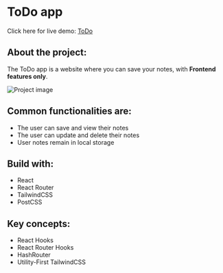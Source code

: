 # ToDo app

Click here for live demo: [ToDo](https://wesdell.github.io/to-do/)

## About the project:

The ToDo app is a website where you can save your notes, with **Frontend features only**.

![Project image](https://github.com/wesdell/cartwes/blob/main/src/assets/img/todoapp.png?raw=true)

## Common functionalities are:

- The user can save and view their notes
- The user can update and delete their notes
- User notes remain in local storage

## Build with:

- React
- React Router
- TailwindCSS
- PostCSS

## Key concepts:

- React Hooks
- React Router Hooks
- HashRouter
- Utility-First TailwindCSS
